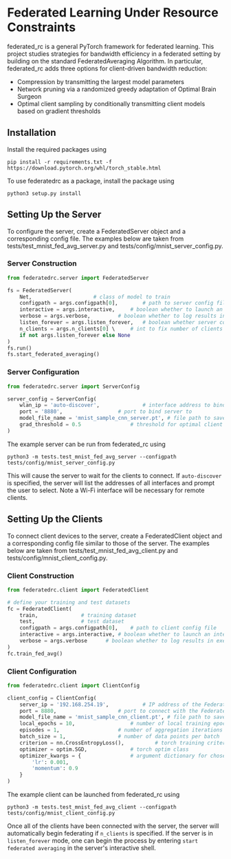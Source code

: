 # Federated Learning Under Resource Constraints

federated\_rc is a general PyTorch framework for federated learning. This project studies strategies for bandwidth efficiency in a federated setting by building on the standard FederatedAveraging Algorithm. In particular, federated\_rc adds three options for client-driven bandwidth reduction:
 - Compression by transmitting the largest model parameters
 - Network pruning via a randomized greedy adaptation of Optimal Brain Surgeon
 - Optimal client sampling by conditionally transmitting client models based on gradient thresholds

## Installation
Install the required packages using
```shell
pip install -r requirements.txt -f https://download.pytorch.org/whl/torch_stable.html
```
To use federatedrc as a package, install the package using
```shell
python3 setup.py install
```

## Setting Up the Server
To configure the server, create a FederatedServer object and a corresponding config file. The examples below are taken from tests/test\_mnist\_fed\_avg\_server.py and tests/config/mnist\_server\_config.py.

### Server Construction
```python 
from federatedrc.server import FederatedServer

fs = FederatedServer(
    Net,					# class of model to train
    configpath = args.configpath[0],   		# path to server config file
    interactive = args.interactive,		# boolean whether to launch an interactive shell  
    verbose = args.verbose,			# boolean whether to log results in execution
    listen_forever = args.listen_forever,	# boolean whether server continuously accepts new clients
    n_clients = args.n_clients[0] \		# int to fix number of clients
    if not args.listen_forever else None
)
fs.run()
fs.start_federated_averaging()
```

### Server Configuration
```python
from federatedrc.server import ServerConfig

server_config = ServerConfig( 
    wlan_ip = 'auto-discover',				# interface address to bind server to
    port = '8880',					# port to bind server to
    model_file_name = 'mnist_sample_cnn_server.pt',	# file path to save the final aggregated model
    grad_threshold = 0.5				# threshold for optimal client sampling
)
```
The example server can be run from federated\_rc using
```shell
python3 -m tests.test_mnist_fed_avg_server --configpath tests/config/mnist_server_config.py
```
This will cause the server to wait for the clients to connect. If ```auto-discover``` is specified, the server will list the addresses of all interfaces and prompt the user to select. Note a Wi-Fi interface will be necessary for remote clients.

## Setting Up the Clients
To connect client devices to the server, create a FederatedClient object and a corresponding config file similar to those of the server. The examples below are taken from tests/test\_mnist\_fed\_avg\_client.py and tests/config/mnist\_client\_config.py.

### Client Construction
```python
from federatedrc.client import FederatedClient

# define your training and test datasets
fc = FederatedClient(
    train,				# training dataset
    test,				# test dataset
    configpath = args.configpath[0],	# path to client config file
    interactive = args.interactive,	# boolean whether to launch an interactive shell
    verbose = args.verbose		# boolean whether to log results in execution
)
fc.train_fed_avg()
```

### Client Configuration
```python
from federatedrc.client import ClientConfig

client_config = ClientConfig(
    server_ip = '192.168.254.19',			# IP address of the FederatedServer
    port = 8880,					# port to connect with the FederatedServer
    model_file_name = 'mnist_sample_cnn_client.pt',	# file path to save the final client model
    local_epochs = 10,					# number of local training epochs per aggregation
    episodes = 1,					# number of aggregation iterations
    batch_size = 1,					# number of data points per batch
    criterion = nn.CrossEntropyLoss(),			# torch training criterion
    optimizer = optim.SGD,				# torch optim class
    optimizer_kwargs = {				# argument dictionary for chosen optimizer
        'lr': 0.001,
        'momentum': 0.9
    }
)
```
The example client can be launched from federated\_rc using
```shell
python3 -m tests.test_mnist_fed_avg_client --configpath tests/config/mnist_client_config.py
```

Once all of the clients have been connected with the server, the server will automatically begin federating if ```n_clients``` is specified. If the server is in ```listen_forever``` mode, one can begin the process by entering ```start federated averaging``` in the server's interactive shell.
